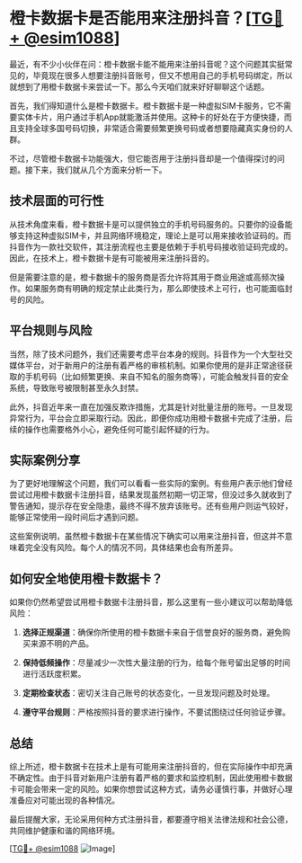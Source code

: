 # 橙卡数据卡是否能用来注册抖音？[[TG💪+ @esim1088](https://t.me/s/esim1088)]

最近，有不少小伙伴在问：橙卡数据卡能不能用来注册抖音呢？这个问题其实挺常见的，毕竟现在很多人想要注册抖音账号，但又不想用自己的手机号码绑定，所以就想到了用橙卡数据卡来尝试一下。那么今天咱们就来好好聊聊这个话题。

首先，我们得知道什么是橙卡数据卡。橙卡数据卡是一种虚拟SIM卡服务，它不需要实体卡片，用户通过手机App就能激活并使用。这种卡的好处在于方便快捷，而且支持全球多国号码切换，非常适合需要频繁更换号码或者想要隐藏真实身份的人群。

不过，尽管橙卡数据卡功能强大，但它能否用于注册抖音却是一个值得探讨的问题。接下来，我们就从几个方面来分析一下。

## 技术层面的可行性

从技术角度来看，橙卡数据卡是可以提供独立的手机号码服务的。只要你的设备能够支持这种虚拟SIM卡，并且网络环境稳定，理论上是可以用来接收验证码的。而抖音作为一款社交软件，其注册流程也主要是依赖于手机号码接收验证码完成的。因此，在技术上，橙卡数据卡是有可能被用来注册抖音的。

但是需要注意的是，橙卡数据卡的服务商是否允许将其用于商业用途或高频次操作。如果服务商有明确的规定禁止此类行为，那么即使技术上可行，也可能面临封号的风险。

## 平台规则与风险

当然，除了技术问题外，我们还需要考虑平台本身的规则。抖音作为一个大型社交媒体平台，对于新用户的注册有着严格的审核机制。如果你使用的是非正常途径获取的手机号码（比如频繁更换、来自不知名的服务商等），可能会触发抖音的安全系统，导致账号被限制甚至永久封禁。

此外，抖音近年来一直在加强反欺诈措施，尤其是针对批量注册的账号。一旦发现异常行为，平台会立即采取行动。因此，即便你成功用橙卡数据卡完成了注册，后续的操作也需要格外小心，避免任何可能引起怀疑的行为。

## 实际案例分享

为了更好地理解这个问题，我们可以看看一些实际的案例。有些用户表示他们曾经尝试过用橙卡数据卡注册抖音，结果发现虽然初期一切正常，但没过多久就收到了警告通知，提示存在安全隐患，最终不得不放弃该账号。还有些用户则运气较好，能够正常使用一段时间后才遇到问题。

这些案例说明，虽然橙卡数据卡在某些情况下确实可以用来注册抖音，但这并不意味着完全没有风险。每个人的情况不同，具体结果也会有所差异。

## 如何安全地使用橙卡数据卡？

如果你仍然希望尝试用橙卡数据卡注册抖音，那么这里有一些小建议可以帮助降低风险：

1. **选择正规渠道**：确保你所使用的橙卡数据卡来自于信誉良好的服务商，避免购买来源不明的产品。
   
2. **保持低频操作**：尽量减少一次性大量注册的行为，给每个账号留出足够的时间进行活跃度积累。
   
3. **定期检查状态**：密切关注自己账号的状态变化，一旦发现问题及时处理。
   
4. **遵守平台规则**：严格按照抖音的要求进行操作，不要试图绕过任何验证步骤。

## 总结

综上所述，橙卡数据卡在技术上是有可能用来注册抖音的，但在实际操作中却充满不确定性。由于抖音对新用户注册有着严格的要求和监控机制，因此使用橙卡数据卡可能会带来一定的风险。如果你想尝试这种方式，请务必谨慎行事，并做好心理准备应对可能出现的各种情况。

最后提醒大家，无论采用何种方式注册抖音，都要遵守相关法律法规和社会公德，共同维护健康和谐的网络环境。

[[TG💪+ @esim1088](https://t.me/s/esim1088) ![Image](https://i.postimg.cc/4NQfJmqS/Snipaste-2025-05-13-00-14-12.png)]